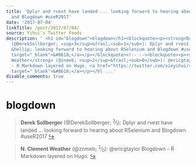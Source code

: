 ```yaml
---
title: 'Dplyr and rvest have landed ... looking forward to hearing about RSelenium
  and Blogdown #useR2017'
date: '2017-07-04'
linkTitle: /post/2017/07/04/
source: Yihui's Twitter Feeds
description: ' <h1 id="blogdown">blogdown</h1><blockquote><p><strong>Derek Sollberger</strong>
  (@DerekSollberger; <sup>3</sup>&frasl;<sub>1</sub>): Dplyr and rvest have landed
  &hellip; looking forward to hearing about RSelenium and Blogdown #useR2017 <a href="https://twitter.com/xieyihui/status/882160029440368640"
  target="_blank">&#8618;</a></p></blockquote><!-- --><blockquote><p><strong>N. Clement
  Weather</strong> (@znmeb; <sup>2</sup>&frasl;<sub>0</sub>): @ericgtaylor Blogdown
  - R Markdown layered on Hugo. <a href="https://twitter.com/xieyihui/status/882074991147180035"
  target="_blank">&#8618;</a></p></bl ...'
disable_comments: true
---
```

 <h1 id="blogdown">blogdown</h1><blockquote><p><strong>Derek Sollberger</strong> (@DerekSollberger; <sup>3</sup>&frasl;<sub>1</sub>): Dplyr and rvest have landed &hellip; looking forward to hearing about RSelenium and Blogdown #useR2017 <a href="https://twitter.com/xieyihui/status/882160029440368640" target="_blank">&#8618;</a></p></blockquote><!-- --><blockquote><p><strong>N. Clement Weather</strong> (@znmeb; <sup>2</sup>&frasl;<sub>0</sub>): @ericgtaylor Blogdown - R Markdown layered on Hugo. <a href="https://twitter.com/xieyihui/status/882074991147180035" target="_blank">&#8618;</a></p></bl ...